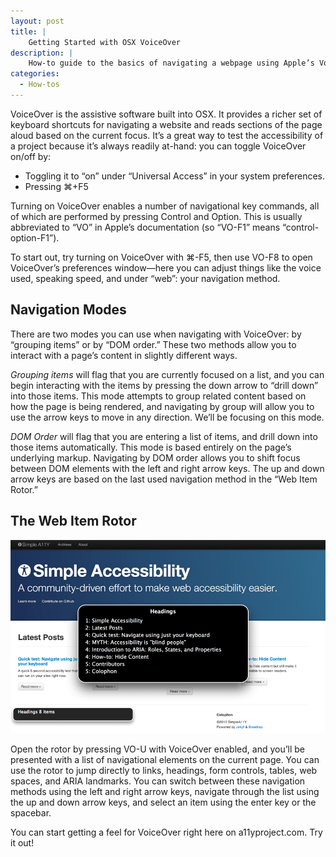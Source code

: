 ```yaml
---
layout: post
title: |
    Getting Started with OSX VoiceOver
description: |
    How-to guide to the basics of navigating a webpage using Apple’s VoiceOver screen reader, included in OSX.
categories:
  - How-tos
---
```


VoiceOver is the assistive software built into OSX. It provides a richer set of keyboard shortcuts for navigating a website and reads sections of the page aloud based on the current focus. It’s a great way to test the accessibility of a project because it’s always readily at-hand: you can toggle VoiceOver on/off by:

* Toggling it to “on” under “Universal Access” in your system preferences.
* Pressing ⌘+F5

Turning on VoiceOver enables a number of navigational key commands, all of which are performed by pressing Control and Option. This is usually abbreviated to “VO” in Apple’s documentation (so “VO-F1” means “control-option-F1”).

To start out, try turning on VoiceOver with ⌘-F5, then use VO-F8 to open VoiceOver’s preferences window—here you can adjust things like the voice used, speaking speed, and under “web”: your navigation method.

## Navigation Modes

There are two modes you can use when navigating with VoiceOver: by “grouping items” or by “DOM order.” These two methods allow you to interact with a page’s content in slightly different ways.

*Grouping items* will flag that you are currently focused on a list, and you can begin interacting with the items by pressing the down arrow to “drill down” into those items. This mode attempts to group related content based on how the page is being rendered, and navigating by group will allow you to use the arrow keys to move in any direction. We’ll be focusing on this mode.

*DOM Order* will flag that you are entering a list of items, and  drill down into those items automatically. This mode is based entirely on the page’s underlying markup. Navigating by DOM order allows you to shift focus between DOM elements with the left and right arrow keys. The up and down arrow keys are based on the last used navigation method in the “Web Item Rotor.”

## The Web Item Rotor ##

<img src="/img/rotor.png" alt="Screenshot of OSX VoiceOver’s Web Item Rotor listing navigational headings on a11yproject.com">

Open the rotor by pressing VO-U with VoiceOver enabled, and you’ll be presented with a list of navigational elements on the current page. You can use the rotor to jump directly to links, headings, form controls, tables, web spaces, and ARIA landmarks. You can switch between these navigation methods using the left and right arrow keys, navigate through the list using the up and down arrow keys, and select an item using the enter key or the spacebar.

You can start getting a feel for VoiceOver right here on a11yproject.com. Try it out!
